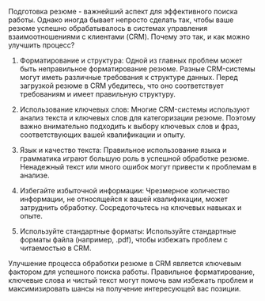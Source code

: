 Подготовка резюме - важнейший аспект для эффективного поиска работы. Однако иногда бывает непросто сделать так, чтобы ваше резюме успешно обрабатывалось в системах управления взаимоотношениями с клиентами (CRM). Почему это так, и как можно улучшить процесс?

1. Форматирование и структура: Одной из главных проблем может быть неправильное форматирование резюме. Разные CRM-системы могут иметь различные требования к структуре данных. Перед загрузкой резюме в CRM убедитесь, что оно соответствует требованиям и имеет правильную структуру.

2. Использование ключевых слов: Многие CRM-системы используют анализ текста и ключевых слов для категоризации резюме. Поэтому важно внимательно подходить к выбору ключевых слов и фраз, соответствующих вашей квалификации и опыту.

3. Язык и качество текста: Правильное использование языка и грамматика играют большую роль в успешной обработке резюме. Ненадежный текст или много ошибок могут привести к проблемам в анализе.

4. Избегайте избыточной информации: Чрезмерное количество информации, не относящейся к вашей квалификации, может затруднить обработку. Сосредоточьтесь на ключевых навыках и опыте.

5. Используйте стандартные форматы: Используйте стандартные форматы файла (например, .pdf), чтобы избежать проблем с читаемостью в CRM.

Улучшение процесса обработки резюме в CRM является ключевым фактором для успешного поиска работы. Правильное форматирование, ключевые слова и чистый текст могут помочь вам избежать проблем и максимизировать шансы на получение интересующей вас позиции.
